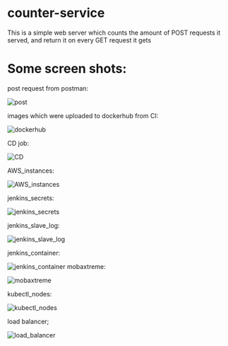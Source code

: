 # counter-service
This is a simple web server which counts the amount of POST requests it served, and return it on every GET request it gets

# Some screen shots:

post request from postman:

![post](https://user-images.githubusercontent.com/26749472/120029432-c2755580-bffe-11eb-9b93-d75ef20ee388.PNG)

images which were uploaded to dockerhub from CI:

![dockerhub](https://user-images.githubusercontent.com/26749472/120030838-a1adff80-c000-11eb-810d-1e7dd9b22e44.PNG)

CD job:

![CD](https://user-images.githubusercontent.com/26749472/120059475-81ab2a00-c05a-11eb-94e9-d6587689669a.PNG)

AWS_instances:

![AWS_instances](https://user-images.githubusercontent.com/26749472/120081663-64607500-c0c7-11eb-8b09-2574d8ee1851.PNG)

jenkins_secrets:

![jenkins_secrets](https://user-images.githubusercontent.com/26749472/120081687-7d692600-c0c7-11eb-9e89-1d3a9122e28a.PNG)

jenkins_slave_log:

![jenkins_slave_log](https://user-images.githubusercontent.com/26749472/120081690-81954380-c0c7-11eb-8fc0-84ea016ddb1d.PNG)

jenkins_container:

![jenkins_container](https://user-images.githubusercontent.com/26749472/120081727-b30e0f00-c0c7-11eb-9efb-e4a8d51054fb.PNG)
mobaxtreme:

![mobaxtreme](https://user-images.githubusercontent.com/26749472/120081729-b4d7d280-c0c7-11eb-8dd9-69fa127f3658.PNG)

kubectl_nodes:

![kubectl_nodes](https://user-images.githubusercontent.com/26749472/120081735-bb664a00-c0c7-11eb-81ec-393bf4654f36.PNG)

load balancer;

![load_balancer](https://user-images.githubusercontent.com/26749472/120081754-d6d15500-c0c7-11eb-9af0-409870f2b9ac.PNG)
